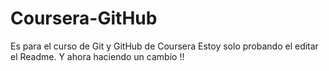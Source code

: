 # Coursera-GitHub
Es para el curso de Git y GitHub de Coursera
Estoy solo probando el editar el Readme.
Y ahora haciendo un cambio !!
